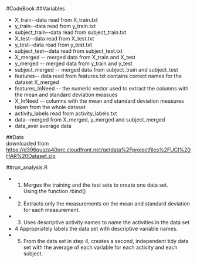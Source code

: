 #CodeBook
##Variables
* X_train--data read from X_train.txt
* y_train--data read from y_train.txt
* subject_train--data read from subject_train.txt
* X_test--data read from X_test.txt
* y_test--data read from y_test.txt
* subject_test--data read from subject_test.txt
* X_merged -- merged data from X_train and X_test
* y_merged -- merged data from y_train and y_test
* subject_merged -- merged data from subject_train and subject_test
* features-- data read from features.txt contains correct names for the dataset X_merged
* features_InNeed -- the numeric vector used to extract the columns with the mean and standard deviation measues
* X_InNeed -- columns with the mean and standard deviation measures taken from the whole dataset
* activity_labels read from activity_labels.txt
* data--merged from X_merged, y_merged and subject_merged
* data_aver average data

##Data<br />
downloaded from https://d396qusza40orc.cloudfront.net/getdata%2Fprojectfiles%2FUCI%20HAR%20Dataset.zip 

##run_analysis.R
* 1. Merges the training and the test sets to create one data set.<br />
Using the function rbind()
* 2. Extracts only the measurements on the mean and standard deviation for each measurement. <br />
* 3. Uses descriptive activity names to name the activities in the data set<br />
* 4  Appropriately labels the data set with descriptive variable names. <br />
* 5. From the data set in step 4, creates a second, independent tidy data set with the average of each variable for each activity and each subject.<br />
